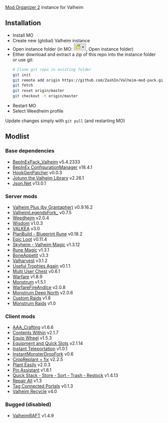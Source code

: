 [Mod Organizer 2](https://github.com/ModOrganizer2/modorganizer/releases) instance for Valheim

## Installation
- Install MO
- Create new (global) Valheim instance
- Open instance folder (in MO: ![folder icon](MO-folder-icon.png), Open instance folder)
- Either download and extract a zip of this repo into the instance folder  
  or use git:
  ```sh
  # Clone git repo in existing folder
  git init
  git remote add origin https://github.com/ZashIn/Valheim-mod-pack.git
  git fetch
  git reset origin/master
  git checkout -t origin/master
  ```
- Restart MO
- Select Weedheim profile

Update changes simply with `git pull` (and restarting MO)

## Modlist

### Base dependencies
- [BepInExPack_Valheim](https://thunderstore.io/c/valheim/p/denikson/BepInExPack_Valheim/) v5.4.2333
- [BepInEx ConfigurationManager](https://github.com/BepInEx/BepInEx.ConfigurationManager) v18.4.1
- [HookGenPatcher](https://nexusmods.com/valheim/mods/505) v0.0.3
- [Jotunn the Valheim Library](https://nexusmods.com/valheim/mods/1138) v2.26.1
- [Json.Net](https://nexusmods.com/valheim/mods/1490) v13.0.1

### Server mods
- [Valheim Plus (by Grantapher)](https://nexusmods.com/valheim/mods/2323) v0.9.16.2
- [ValheimLegendsFork_](https://thunderstore.io/c/valheim/p/Visteus/Valheim_Legends_Fork/) v0.7.5
- [Weedheim](https://nexusmods.com/valheim/mods/3021) v2.0.4
- [Wisdom](https://nexusmods.com/valheim/mods/2790) v1.0.3
- [VALKEA](https://nexusmods.com/valheim/mods/2123) v3.0
- [PlanBuild - Blueprint Rune](https://nexusmods.com/valheim/mods/1125) v0.18.2
- [Epic Loot](https://nexusmods.com/valheim/mods/387) v0.11.4
- [Skyheim - Valheim Magic](https://nexusmods.com/valheim/mods/916) v1.3.12
- [Rune Magic](https://nexusmods.com/valheim/mods/1359) v1.3.1
- [BoneAppetit](https://nexusmods.com/valheim/mods/1250) v3.3
- [Valharvest](https://nexusmods.com/valheim/mods/1600) v3.1.2
- [Useful Trophies Again](https://nexusmods.com/valheim/mods/3050) v0.1.1
- [Multi User Chest](https://nexusmods.com/valheim/mods/1766) v0.6.1
- [Warfare](https://thunderstore.io/c/valheim/p/Therzie/Warfare/) v1.8.9
- [Monstrum](https://thunderstore.io/c/valheim/p/Therzie/Monstrum/) v1.5.1
- [WarfareFireAndIce](https://thunderstore.io/c/valheim/p/Therzie/WarfareFireAndIce/) v2.0.8
- [Monstrum Deep North](https://thunderstore.io/c/valheim/p/Therzie/MonstrumDeepNorth/) v2.0.6
- [Custom Raids](https://thunderstore.io/c/valheim/p/ASharpPen/Custom_Raids/) v1.8
- [Monstrum Raids](https://thunderstore.io/c/valheim/p/JewelHeim/Monstrum_Raids/) v1.0

### Client mods
- [AAA_Crafting](https://thunderstore.io/c/valheim/p/Azumatt/AAA_Crafting/) v1.6.6
- [Contents Within](https://nexusmods.com/valheim/mods/1838) v2.1.7
- [Equip Wheel](https://nexusmods.com/valheim/mods/536) v1.5.3
- [Equipment and Quick Slots](https://nexusmods.com/valheim/mods/92) v2.1.14
- [Instant Teleportation](https://nexusmods.com/valheim/mods/2046) v1.0.1
- [InstantMonsterDropFork](https://thunderstore.io/c/valheim/p/mchangrh/InstantMonsterDropFork/) v0.6
- [CropReplant + fix](https://nexusmods.com/valheim/mods/99) v2.2.5
- [Plant Easily](https://nexusmods.com/valheim/mods/2350) v2.0.3
- [Pin Assistant](https://nexusmods.com/valheim/mods/2531) v1.8.1
- [Quick Stack - Store - Sort - Trash - Restock](https://nexusmods.com/valheim/mods/2094) v1.4.13
- [Repair All](https://nexusmods.com/valheim/mods/26) v1.3
- [Tag Connected Portals](https://nexusmods.com/valheim/mods/2828) v0.1.3
- [Valheim Recycle](https://nexusmods.com/valheim/mods/425) v4.0

### Bugged (disabled)
- [ValheimRAFT](https://nexusmods.com/valheim/mods/1136) v1.4.9
